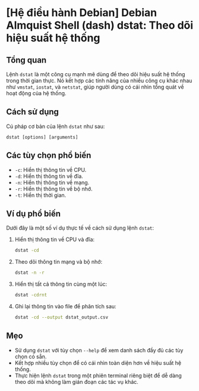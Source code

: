 # [Hệ điều hành Debian] Debian Almquist Shell (dash) dstat: Theo dõi hiệu suất hệ thống

## Tổng quan
Lệnh `dstat` là một công cụ mạnh mẽ dùng để theo dõi hiệu suất hệ thống trong thời gian thực. Nó kết hợp các tính năng của nhiều công cụ khác nhau như `vmstat`, `iostat`, và `netstat`, giúp người dùng có cái nhìn tổng quát về hoạt động của hệ thống.

## Cách sử dụng
Cú pháp cơ bản của lệnh `dstat` như sau:
```
dstat [options] [arguments]
```

## Các tùy chọn phổ biến
- `-c`: Hiển thị thông tin về CPU.
- `-d`: Hiển thị thông tin về đĩa.
- `-n`: Hiển thị thông tin về mạng.
- `-r`: Hiển thị thông tin về bộ nhớ.
- `-t`: Hiển thị thời gian.

## Ví dụ phổ biến
Dưới đây là một số ví dụ thực tế về cách sử dụng lệnh `dstat`:

1. Hiển thị thông tin về CPU và đĩa:
   ```bash
   dstat -cd
   ```

2. Theo dõi thông tin mạng và bộ nhớ:
   ```bash
   dstat -n -r
   ```

3. Hiển thị tất cả thông tin cùng một lúc:
   ```bash
   dstat -cdrnt
   ```

4. Ghi lại thông tin vào file để phân tích sau:
   ```bash
   dstat -cd --output dstat_output.csv
   ```

## Mẹo
- Sử dụng `dstat` với tùy chọn `--help` để xem danh sách đầy đủ các tùy chọn có sẵn.
- Kết hợp nhiều tùy chọn để có cái nhìn toàn diện hơn về hiệu suất hệ thống.
- Thực hiện lệnh `dstat` trong một phiên terminal riêng biệt để dễ dàng theo dõi mà không làm gián đoạn các tác vụ khác.